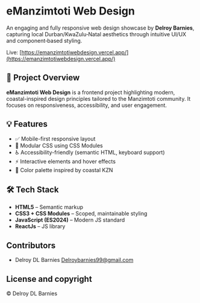 # eManzimtoti Web Design

An engaging and fully responsive web design showcase by **Delroy Barnies**, capturing local Durban/KwaZulu‑Natal aesthetics through intuitive UI/UX and component‑based styling.

Live: [https://emanzimtotiwebdesign.vercel.app/](https://emanzimtotiwebdesign.vercel.app/)

## 🚀 Project Overview

**eManzimtoti Web Design** is a frontend project highlighting modern, coastal-inspired design principles tailored to the Manzimtoti community. It focuses on responsiveness, accessibility, and user engagement.

## 💡 Features

- ✅ Mobile-first responsive layout  
- 🎨 Modular CSS using CSS Modules  
- ♿ Accessibility-friendly (semantic HTML, keyboard support)  
- ⚡ Interactive elements and hover effects  
- 🌈 Color palette inspired by coastal KZN

## 🛠️ Tech Stack

- **HTML5** – Semantic markup  
- **CSS3 + CSS Modules** – Scoped, maintainable styling  
- **JavaScript (ES2024)** – Modern JS standard
- **ReactJs** – JS library

## Contributors

- Delroy DL Barnies <Delroybarnies99@gmail.com>

## License and copyright

© Delroy DL Barnies


